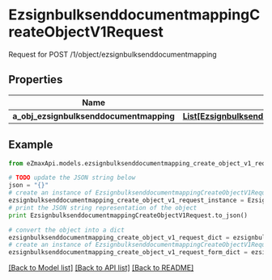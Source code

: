 # EzsignbulksenddocumentmappingCreateObjectV1Request

Request for POST /1/object/ezsignbulksenddocumentmapping

## Properties
Name | Type | Description | Notes
------------ | ------------- | ------------- | -------------
**a_obj_ezsignbulksenddocumentmapping** | [**List[EzsignbulksenddocumentmappingRequestCompound]**](EzsignbulksenddocumentmappingRequestCompound.md) |  | 

## Example

```python
from eZmaxApi.models.ezsignbulksenddocumentmapping_create_object_v1_request import EzsignbulksenddocumentmappingCreateObjectV1Request

# TODO update the JSON string below
json = "{}"
# create an instance of EzsignbulksenddocumentmappingCreateObjectV1Request from a JSON string
ezsignbulksenddocumentmapping_create_object_v1_request_instance = EzsignbulksenddocumentmappingCreateObjectV1Request.from_json(json)
# print the JSON string representation of the object
print EzsignbulksenddocumentmappingCreateObjectV1Request.to_json()

# convert the object into a dict
ezsignbulksenddocumentmapping_create_object_v1_request_dict = ezsignbulksenddocumentmapping_create_object_v1_request_instance.to_dict()
# create an instance of EzsignbulksenddocumentmappingCreateObjectV1Request from a dict
ezsignbulksenddocumentmapping_create_object_v1_request_form_dict = ezsignbulksenddocumentmapping_create_object_v1_request.from_dict(ezsignbulksenddocumentmapping_create_object_v1_request_dict)
```
[[Back to Model list]](../README.md#documentation-for-models) [[Back to API list]](../README.md#documentation-for-api-endpoints) [[Back to README]](../README.md)


